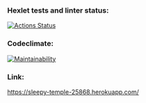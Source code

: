 ### Hexlet tests and linter status:
[![Actions Status](https://github.com/Noboribetsu/python-project-lvl4/workflows/hexlet-check/badge.svg)](https://github.com/Noboribetsu/python-project-lvl4/actions)

### Codeclimate:
[![Maintainability](https://api.codeclimate.com/v1/badges/6b998c5b391bf7d8aacf/maintainability)](https://codeclimate.com/github/Noboribetsu/python-project-lvl4/maintainability)

### Link:
https://sleepy-temple-25868.herokuapp.com/
